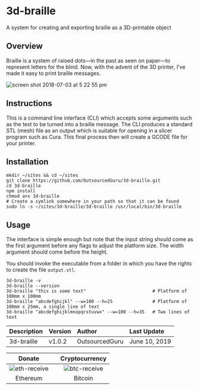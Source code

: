 # 3d-braille
A system for creating and exporting braille as a 3D-printable object

## Overview
Braille is a system of raised dots—in the past as seen on paper—to represent letters for the blind. Now, with the advent of the 3D printer, I've made it easy to print braille messages.

![screen shot 2018-07-03 at 5 22 55 pm](https://user-images.githubusercontent.com/15971213/42252232-83627488-7ef0-11e8-9d94-65818884e688.png)

## Instructions
This is a command line interface (CLI) which accepts some arguments such as the text to be turned into a braille message. The CLI produces a standard STL (mesh) file as an output which is suitable for opening in a slicer program such as Cura. This final process then will create a GCODE file for your printer.

## Installation

```
mkdir ~/sites && cd ~/sites
git clone https://github.com/OutsourcedGuru/3d-braille.git
cd 3d-braille
npm install
chmod a+x 3d-braille
# Create a symlink somewhere in your path so that it can be found
sudo ln -s ~/sites/3d-braille/3d-braille /usr/local/bin/3d-braille
```

## Usage
The interface is simple enough but note that the input string should come as the first argument before any flags to adjust the platform size. The width argument should come before the height.

You should invoke the executable from a folder in which you have the rights to create the file `output.stl`.

```
3d-braille -v
3d-braille --version
3d-braille "this is some text"                         # Platform of 100mm x 100mm
3d-braille "abcdefghijkl" --w=100 --h=25               # Platform of 100mm x 25mm, a single line of text 
3d-braille "abcdefghijklmnopqrstuvwx" --w=100 --h=35   # Two lines of text 
```

|Description|Version|Author|Last Update|
|:---|:---|:---|:---|
|3d-braille|v1.0.2|OutsourcedGuru|June 10, 2019|

|Donate||Cryptocurrency|
|:-----:|---|:--------:|
| ![eth-receive](https://user-images.githubusercontent.com/15971213/40564950-932d4d10-601f-11e8-90f0-459f8b32f01c.png) || ![btc-receive](https://user-images.githubusercontent.com/15971213/40564971-a2826002-601f-11e8-8d5e-eeb35ab53300.png) |
|Ethereum||Bitcoin|

